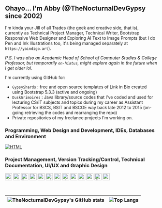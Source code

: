 ## Ohayo... I'm Abby (@TheNocturnalDevGypsy since 2002)
I'm kinda your Jill of all Trades (the geek and creative side, that is), currently as Technical Project Manager, Technical Writer, Bootstrap Responsive Web Designer and Exploring AI Text to Image Prompts (but I do Pen and Ink Illustrations too, it's being managed separately at `https://yaindigo.art`).  

_P.S. I was also an Academic Head of School of Computer Studies & College Professor, but temporarily `on-hiatus`, might explore again in the future when I get older lol._

I'm currently using GitHub for:
- `GypsyShards` : free and open source templates of Link in Bio created using Bootstrap 5.3.3 (active and ongoing)
- `DuskGrimoires` : Java library/source codes that I've coded and used for lecturing CS/IT subjects and topics during my career as Assistant Professor for BSCS, BSIT and BSCOE way back late 2012 to 2015 (on-going retrieving the codes and rearranging the repo)
- Private repositories of my freelance projects I'm working on.

### Programming, Web Design and Development, IDEs, Databases and Environment
[![HTML](https://img.shields.io/badge/HTML-%23E34F26.svg?logo=html5&logoColor=white)](#)
<!-- <p>
  <img src="https://cdn.jsdelivr.net/gh/devicons/devicon@latest/icons/java/java-original.svg" alt="java" width="23" height="23" />
  <img src="https://cdn.jsdelivr.net/gh/devicons/devicon@latest/icons/html5/html5-plain.svg" alt="html5" width="23" height="23" />
  <img src="https://cdn.jsdelivr.net/gh/devicons/devicon@latest/icons/css3/css3-plain.svg" alt="css3" width="23" height="23" />
  <img src="https://cdn.jsdelivr.net/gh/devicons/devicon@latest/icons/markdown/markdown-original.svg" alt="markdown" width="23" height="23" />
  <img src="https://cdn.jsdelivr.net/gh/devicons/devicon@latest/icons/javascript/javascript-plain.svg" alt="javascript" width="23" height="23" />
  <img src="https://cdn.jsdelivr.net/gh/devicons/devicon@latest/icons/bootstrap/bootstrap-original.svg" alt="bootstrap" width="23" height="23" />
  <img src="https://www.cdnlogo.com/logos/f/80/fontawesome.svg" alt="fontawesome" width="23" height="23" />
  <img src="https://avatars.githubusercontent.com/u/90905687?s=200&v=4" alt="lineicons" width="23" height="23" />
  <img src="https://www.chartjs.org/img/chartjs-logo.svg" alt="chart.js" width="23" height="23" />
  <img src="https://cdn.jsdelivr.net/gh/devicons/devicon@latest/icons/jquery/jquery-plain.svg" alt="jquery" width="23" height="23" />
  <img src="https://cdn.jsdelivr.net/gh/devicons/devicon@latest/icons/nodejs/nodejs-plain.svg" alt="nodejs" width="23" height="23" />
  <img src="https://raw.githubusercontent.com/devicons/devicon/master/icons/php/php-original.svg" alt="php" width="23" height="23" />
  <img src="https://uxwing.com/wp-content/themes/uxwing/download/file-and-folder-type/file-asp-color-red-icon.svg" alt="classic asp" width="23" height="23" />
  <img src="https://cdn.jsdelivr.net/gh/devicons/devicon@latest/icons/vscode/vscode-original.svg" alt="vs code" width="23" height="23" />
  <img src="https://cdn.jsdelivr.net/gh/devicons/devicon@latest/icons/eclipse/eclipse-original.svg" alt="eclipse" width="23" height="23" />
  <img src="https://cdn.jsdelivr.net/gh/devicons/devicon@latest/icons/dreamweaver/dreamweaver-original.svg" alt="dreamweaver" width="23" height="23" />
  <img src="https://cdn.jsdelivr.net/gh/devicons/devicon@latest/icons/mysql/mysql-original.svg" alt="mysql" width="23" height="23" />
  <img src="https://cdn.jsdelivr.net/gh/devicons/devicon@latest/icons/microsoftsqlserver/microsoftsqlserver-plain.svg" alt="sqlserver" width="23" height="23" />
  <img src="https://cdn.jsdelivr.net/gh/devicons/devicon@latest/icons/apache/apache-original.svg" alt="apache" width="23" height="23" />
  <img src="https://www.cdnlogo.com/logos/w/40/windows-server-2.svg" alt="windows server" width="23" height="23" />
  <img src="https://cdn.jsdelivr.net/gh/devicons/devicon@latest/icons/amazonwebservices/amazonwebservices-plain-wordmark.svg" alt="aws" width="23" height="23" />
  <img src="https://www.vectorlogo.zone/logos/alibabacloud/alibabacloud-icon.svg" alt="alicloud" width="23" height="23" />
</p> -->

### Project Management, Version Tracking/Control, Technical Documentation, UI/UX and Graphic Design
<p>
  <img src="https://www.vectorlogo.zone/logos/github/github-icon.svg" alt="github" width="23" height="23" />
  <img src="https://www.cdnlogo.com/logos/m/48/microsoft-project-2019-present.svg" alt="microsoft project" width="23" height="23" />
  <img src="https://cdn.jsdelivr.net/gh/devicons/devicon@latest/icons/jira/jira-original.svg" alt="jira" width="23" height="23" />
  <img src="https://www.cdnlogo.com/logos/a/73/asana.svg" alt="asana" width="23" height="23" />
  <img src="https://cdn.jsdelivr.net/gh/devicons/devicon@latest/icons/trello/trello-original.svg" alt="trello" width="23" height="23" />
  <img src="https://www.cdnlogo.com/logos/m/38/microsoft-visio.svg" alt="microsoft visio" width="23" height="23" />
  <img src="https://cdn.jsdelivr.net/gh/devicons/devicon@latest/icons/confluence/confluence-original.svg" alt="confluence" width="23" height="23" />
  <img src="https://www.cdnlogo.com/logos/m/94/microsoft-sharepoint.svg" alt="sharepoint" width="23" height="23" />
  <img src="https://cdn.jsdelivr.net/gh/devicons/devicon@latest/icons/notion/notion-original.svg" alt="notion" width="23" height="23" />
  <img src="https://www.cdnlogo.com/logos/w/93/wikia.svg" alt="wikia" width="23" height="23" />
  <img src="https://cdn.jsdelivr.net/gh/devicons/devicon@latest/icons/canva/canva-original.svg" alt="canva" width="23" height="23" />
  <img src="https://cdn.jsdelivr.net/gh/devicons/devicon@latest/icons/figma/figma-original.svg" alt="figma" width="23" height="23" />
  <img src="https://cdn.jsdelivr.net/gh/devicons/devicon@latest/icons/photoshop/photoshop-original.svg" alt="canva" width="23" height="23" />
</p>

<br>

| ![TheNocturnalDevGypsy's GitHub stats](https://github-readme-stats.vercel.app/api?username=thenocturnaldevgypsy&rank_icon=github&show_icons=true&theme=transparent&hide_border=true&show=reviews,discussions_started,discussions_answered,prs_merged&include_all_commits=true) | ![Top Langs](https://github-readme-stats.vercel.app/api/top-langs/?username=thenocturnaldevgypsy&layout=compact&theme=transparent&hide_border=true) |
| ------------- | ------------- |

<!---
thenocturnaldevgypsy/thenocturnaldevgypsy is a ✨ special ✨ repository because its `README.md` (this file) appears on your GitHub profile.
You can click the Preview link to take a look at your changes.
--->